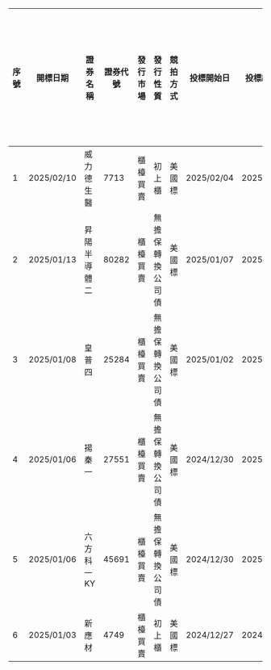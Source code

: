 | 序號 | 開標日期       | 證券名稱   | 證券代號  | 發行市場 | 發行性質     | 競拍方式 | 投標開始日      | 投標結束日      | 競拍數量(張) | 最低投標價格(元) | 最低每標單投標數量(張) | 最高投(得)標數量(張) | 保證金成數(%) | 每一投標單投標處理費(元) | 撥券日期(上市、上櫃日期) | 主辦券商 | 得標總金額(元)      | 得標手續費率(%) | 總合格件  | 合格投標數量(張) | 最低得標價格(元) | 最高得標價格(元) | 得標加權平均價格(元) | 承銷價格(元)  | 取消競價拍賣(流標或取消) |
| -- | ---------- | ------ | ----- | ---- | -------- | ---- | ---------- | ---------- | ------- | --------- | ------------ | ------------ | -------- | ------------- | ------------- | ---- | ------------- | --------- | ----- | --------- | --------- | --------- | ----------- | -------- | ------------- |
| 1  | 2025/02/10 | 威力德生醫  | 7713  | 櫃檯買賣 | 初上櫃      | 美國標  | 2025/02/04 | 2025/02/06 | 2,808   | 50        | 1            | 356          | 50       | 400           | 2025/02/24    | 台新   | 0             | 5         | 0     | 0         | 0         | 0         | 0           | 0        |               |
| 2  | 2025/01/13 | 昇陽半導體二 | 80282 | 櫃檯買賣 | 無擔保轉換公司債 | 美國標  | 2025/01/07 | 2025/01/09 | 17,850  | 103.5     | 1            | 1,785        | 50       | 400           | 2025/01/22    | 永豐金  | 1,013,971,190 | 0.5       | 155   | 16,890    | 103.5     | 110       | 104         | 103.5000 |               |
| 3  | 2025/01/08 | 皇普四    | 25284 | 櫃檯買賣 | 無擔保轉換公司債 | 美國標  | 2025/01/02 | 2025/01/06 | 4,250   | 101       | 1            | 425          | 50       | 400           | 2025/01/17    | 台新   | 429,743,540   | 0.5       | 86    | 5,281     | 101       | 105       | 101.12      | 101.1200 |               |
| 4  | 2025/01/06 | 揚秦一    | 27551 | 櫃檯買賣 | 無擔保轉換公司債 | 美國標  | 2024/12/30 | 2025/01/02 | 1,700   | 101       | 1            | 170          | 50       | 400           | 2025/01/15    | 永豐金  | 152,555,390   | 0.5       | 61    | 1,658     | 101       | 582       | 102.52      | 101.0000 |               |
| 5  | 2025/01/06 | 六方科一KY | 45691 | 櫃檯買賣 | 無擔保轉換公司債 | 美國標  | 2024/12/30 | 2025/01/02 | 4,250   | 100       | 1            | 425          | 50       | 400           | 2025/01/15    | 元大   | 447,313,070   | 0.5       | 219   | 12,965    | 102.87    | 111.87    | 105.25      | 105.2500 |               |
| 6  | 2025/01/03 | 新應材    | 4749  | 櫃檯買賣 | 初上櫃      | 美國標  | 2024/12/27 | 2024/12/31 | 7,406   | 410.26    | 1            | 925          | 50       | 400           | 2025/01/17    | 兆豐   | 4,347,847,990 | 5         | 3,703 | 19,939    | 570       | 661       | 587.07      | 480.0000 |               |
